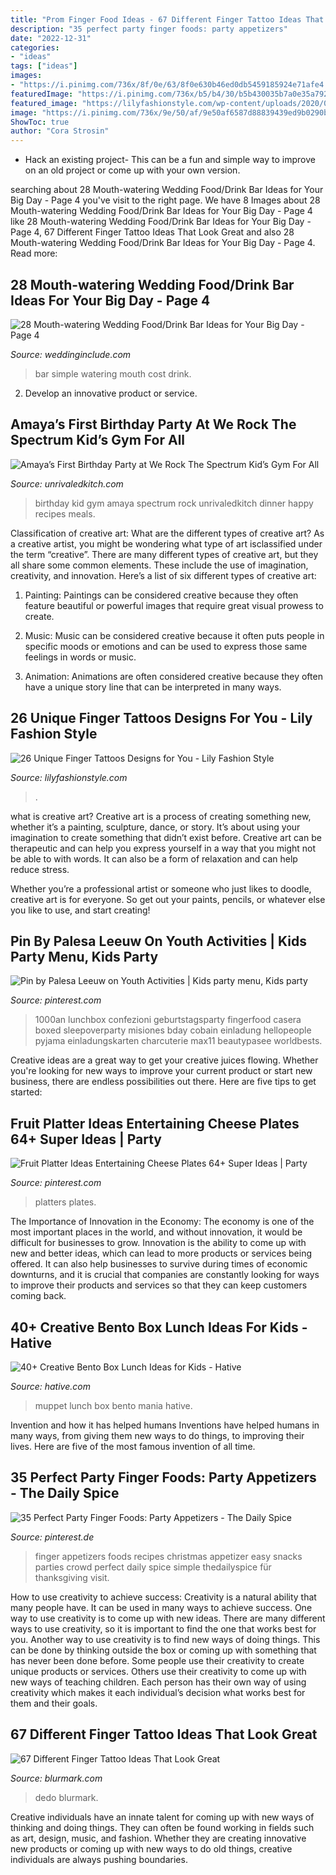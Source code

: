 ```yaml
---
title: "Prom Finger Food Ideas - 67 Different Finger Tattoo Ideas That Look Great"
description: "35 perfect party finger foods: party appetizers"
date: "2022-12-31"
categories:
- "ideas"
tags: ["ideas"]
images:
- "https://i.pinimg.com/736x/8f/0e/63/8f0e630b46ed0db5459185924e71afe4.jpg"
featuredImage: "https://i.pinimg.com/736x/b5/b4/30/b5b430035b7a0e35a79294f31bd02c30.jpg"
featured_image: "https://lilyfashionstyle.com/wp-content/uploads/2020/02/7-21.jpg"
image: "https://i.pinimg.com/736x/9e/50/af/9e50af6587d88839439ed9b0290bad4f.jpg"
ShowToc: true
author: "Cora Strosin"
---
```



- Hack an existing project- This can be a fun and simple way to improve on an old project or come up with your own version.

	

		
searching about 28 Mouth-watering Wedding Food/Drink Bar Ideas for Your Big Day - Page 4 you've visit to the right page. We have 8 Images about 28 Mouth-watering Wedding Food/Drink Bar Ideas for Your Big Day - Page 4 like 28 Mouth-watering Wedding Food/Drink Bar Ideas for Your Big Day - Page 4, 67 Different Finger Tattoo Ideas That Look Great and also 28 Mouth-watering Wedding Food/Drink Bar Ideas for Your Big Day - Page 4. Read more:
		
    
## 28 Mouth-watering Wedding Food/Drink Bar Ideas For Your Big Day - Page 4

<img loading=lazy src="https://www.weddinginclude.com/wp-content/uploads/2017/05/Simple-and-cost-effective-Wedding-food-station-inspiration.jpg" onerror="this.onerror=null;this.src='https://tse3.mm.bing.net/th?id=OIP.GdJQ3kmJ8aiL1Dx_qcLf9AHaLG&amp;pid=15.1';" alt="28 Mouth-watering Wedding Food/Drink Bar Ideas for Your Big Day - Page 4">

_Source: weddinginclude.com_

>bar simple watering mouth cost drink. 

	

2. Develop an innovative product or service.

    
## Amaya’s First Birthday Party At We Rock The Spectrum Kid’s Gym For All

<img loading=lazy src="https://www.unrivaledkitch.com/wp-content/uploads/2014/09/001.jpg" onerror="this.onerror=null;this.src='https://tse1.mm.bing.net/th?id=OIP.gPf-OWg_ckRuAVrEEWBesgHaJ4&amp;pid=15.1';" alt="Amaya’s First Birthday Party at We Rock The Spectrum Kid’s Gym For All">

_Source: unrivaledkitch.com_

>birthday kid gym amaya spectrum rock unrivaledkitch dinner happy recipes meals. 

	

Classification of creative art: What are the different types of creative art?
As a creative artist, you might be wondering what type of art isclassified under the term “creative”. There are many different types of creative art, but they all share some common elements. These include the use of imagination, creativity, and innovation. Here’s a list of six different types of creative art:
1. Painting: Paintings can be considered creative because they often feature beautiful or powerful images that require great visual prowess to create.

2. Music: Music can be considered creative because it often puts people in specific moods or emotions and can be used to express those same feelings in words or music.

3. Animation: Animations are often considered creative because they often have a unique story line that can be interpreted in many ways.


    
## 26 Unique Finger Tattoos Designs For You - Lily Fashion Style

<img loading=lazy src="https://lilyfashionstyle.com/wp-content/uploads/2020/02/7-21.jpg" onerror="this.onerror=null;this.src='https://tse3.mm.bing.net/th?id=OIP.PF2UfujpwLhhSpYKqR_1KAHaKq&amp;pid=15.1';" alt="26 Unique Finger Tattoos Designs for You - Lily Fashion Style">

_Source: lilyfashionstyle.com_

>. 

	

what is creative art?
Creative art is a process of creating something new, whether it’s a painting, sculpture, dance, or story. It’s about using your imagination to create something that didn’t exist before. 
Creative art can be therapeutic and can help you express yourself in a way that you might not be able to with words. It can also be a form of relaxation and can help reduce stress. 

Whether you’re a professional artist or someone who just likes to doodle, creative art is for everyone. So get out your paints, pencils, or whatever else you like to use, and start creating!

    
## Pin By Palesa Leeuw On Youth Activities | Kids Party Menu, Kids Party

<img loading=lazy src="https://i.pinimg.com/736x/b5/b4/30/b5b430035b7a0e35a79294f31bd02c30.jpg" onerror="this.onerror=null;this.src='https://tse2.mm.bing.net/th?id=OIP.o616SXllvrcND_gRZTg2dwHaJ3&amp;pid=15.1';" alt="Pin by Palesa Leeuw on Youth Activities | Kids party menu, Kids party">

_Source: pinterest.com_

>1000an lunchbox confezioni geburtstagsparty fingerfood casera boxed sleepoverparty misiones bday cobain einladung hellopeople pyjama einladungskarten charcuterie max11 beautypasee worldbests. 

	

Creative ideas are a great way to get your creative juices flowing. Whether you're looking for new ways to improve your current product or start new business, there are endless possibilities out there. Here are five tips to get started:

    
## Fruit Platter Ideas Entertaining Cheese Plates 64+ Super Ideas | Party

<img loading=lazy src="https://i.pinimg.com/736x/9e/50/af/9e50af6587d88839439ed9b0290bad4f.jpg" onerror="this.onerror=null;this.src='https://tse4.mm.bing.net/th?id=OIP.Xfpn-31fv097Ow2EvOPxqgAAAA&amp;pid=15.1';" alt="Fruit Platter Ideas Entertaining Cheese Plates 64+ Super Ideas | Party">

_Source: pinterest.com_

>platters plates. 

	

The Importance of Innovation in the Economy:
The economy is one of the most important places in the world, and without innovation, it would be difficult for businesses to grow. Innovation is the ability to come up with new and better ideas, which can lead to more products or services being offered. It can also help businesses to survive during times of economic downturns, and it is crucial that companies are constantly looking for ways to improve their products and services so that they can keep customers coming back.

    
## 40+ Creative Bento Box Lunch Ideas For Kids - Hative

<img loading=lazy src="https://hative.com/wp-content/uploads/2014/04/lunch-box-ideas/10-muppet-mania.jpg" onerror="this.onerror=null;this.src='https://tse4.mm.bing.net/th?id=OIP.4a0U_KgQ3cNnPsF4x_cYPQHaHa&amp;pid=15.1';" alt="40+ Creative Bento Box Lunch Ideas for Kids - Hative">

_Source: hative.com_

>muppet lunch box bento mania hative. 

	

Invention and how it has helped humans
Inventions have helped humans in many ways, from giving them new ways to do things, to improving their lives. Here are five of the most famous invention of all time.

    
## 35 Perfect Party Finger Foods: Party Appetizers - The Daily Spice

<img loading=lazy src="https://i.pinimg.com/736x/8f/0e/63/8f0e630b46ed0db5459185924e71afe4.jpg" onerror="this.onerror=null;this.src='https://tse1.mm.bing.net/th?id=OIP.vkzGQ897xIzbJKfWsa2qwgHaLH&amp;pid=15.1';" alt="35 Perfect Party Finger Foods: Party Appetizers - The Daily Spice">

_Source: pinterest.de_

>finger appetizers foods recipes christmas appetizer easy snacks parties crowd perfect daily spice simple thedailyspice für thanksgiving visit. 

	

How to use creativity to achieve success:
Creativity is a natural ability that many people have. It can be used in many ways to achieve success. One way to use creativity is to come up with new ideas. There are many different ways to use creativity, so it is important to find the one that works best for you. Another way to use creativity is to find new ways of doing things. This can be done by thinking outside the box or coming up with something that has never been done before. Some people use their creativity to create unique products or services. Others use their creativity to come up with new ways of teaching children. Each person has their own way of using creativity which makes it each individual’s decision what works best for them and their goals.

    
## 67 Different Finger Tattoo Ideas That Look Great

<img loading=lazy src="https://www.blurmark.com/wp-content/uploads/2017/05/Couple-Finger-Tattoo.jpg" onerror="this.onerror=null;this.src='https://tse3.mm.bing.net/th?id=OIP.7X-KjXWR9O_We69wj40ggAHaJQ&amp;pid=15.1';" alt="67 Different Finger Tattoo Ideas That Look Great">

_Source: blurmark.com_

>dedo blurmark. 

	

Creative individuals have an innate talent for coming up with new ways of thinking and doing things. They can often be found working in fields such as art, design, music, and fashion. Whether they are creating innovative new products or coming up with new ways to do old things, creative individuals are always pushing boundaries.

